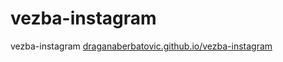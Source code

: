 # vezba-instagram
vezba-instagram
<a href="draganaberbatovic.github.io/vezba-instagram">draganaberbatovic.github.io/vezba-instagram</a>
